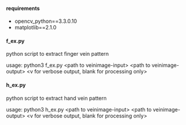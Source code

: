 #### requirements
* opencv_python==3.3.0.10 
* matplotlib==2.1.0

#### f_ex.py
python script to extract finger vein pattern

usage: python3 f_ex.py \<path to veinimage-input\> \<path to veinimage-output\> \<v for verbose output, blank for processing only\>

#### h_ex.py
python script to extract hand vein pattern

usage: python3 h_ex.py \<path to veinimage-input\> \<path to veinimage-output\> \<v for verbose output, blank for processing only\>
